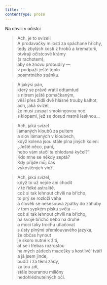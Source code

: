 ```yaml
---
title: ''
contentType: prose
---
```


Na chvíli v očistci

> Ach, je to svízel!  
> A prodavačky milostí za spáchané hříchy,  
> tedy zbylých kostí z hrobů a krematorií,  
> otvírají očistcové krámy  
> (s rachotem),  
> aby se znovu probudily —  
> v podpaží ještě teplo  
> posmrtného spánku.

> A jakýsi pán,  
> který se právě vrátil odtamtud  
> s nitrem ještě pomačkaným,  
> věší přes židli dvě hlásné trouby kalhot,  
> ach, jaká svízel,  
> že musí zaspat smokingovou noc  
> s klopami, jež se dosud matně lesknou…

> Ach, jaká svízel  
> lámaných kloubů za pultem  
> a slov lámaných v kloubech,  
> když kolena jsou stále plna jiných kolen:  
> „Ještě něco, paní,  
> nebo vám stačí ta ohlodaná kyčel?“  
> Kdo mne se někdy zeptá?  
> Kdy přijde můj čas  
> vykostěných vin?

> Ach, jaká svízel,  
> když to už nejde ani chodit  
> v té řídké astralitě,  
> což si tak lehnout chvíli na břicho,  
> to prý se rozloží váha  
> a člověk se nesesouvá zpátky do záhuby  
> v tom sypkém písku světa —  
> což si tak lehnout chvíli na břicho,  
> na svoje břicho nebo na druhé  
> a moci taky trochu utlačovat  
> s ústy plnými přemlouvavého jazyka,  
> že občas hynout  
> je skoro nutné k žití,  
> ať se i třebas rozrostou  
> na mých zádech macešky s kostlivčí tváří  
> a já jsem jinde,  
> budiž i za těmi zády,  
> za tou zdí,  
> stále bouranou milióny  
> nedohlédnutelných očí.
